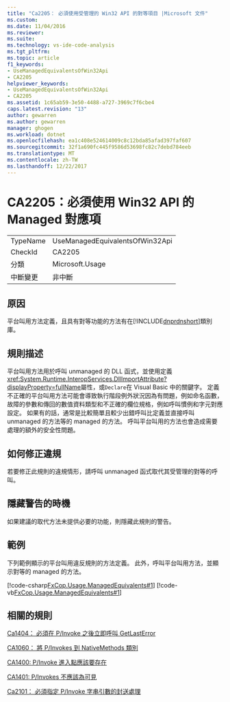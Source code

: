 ```yaml
---
title: "Ca2205： 必須使用受管理的 Win32 API 的對等項目 |Microsoft 文件"
ms.custom: 
ms.date: 11/04/2016
ms.reviewer: 
ms.suite: 
ms.technology: vs-ide-code-analysis
ms.tgt_pltfrm: 
ms.topic: article
f1_keywords:
- UseManagedEquivalentsOfWin32Api
- CA2205
helpviewer_keywords:
- UseManagedEquivalentsOfWin32Api
- CA2205
ms.assetid: 1c65ab59-3e50-4488-a727-3969c7f6cbe4
caps.latest.revision: "13"
author: gewarren
ms.author: gewarren
manager: ghogen
ms.workload: dotnet
ms.openlocfilehash: ea1c408e524614009c8c12bda85afad397faf607
ms.sourcegitcommit: 32f1a690fc445f9586d53698fc82c7debd784eeb
ms.translationtype: MT
ms.contentlocale: zh-TW
ms.lasthandoff: 12/22/2017
---
```

# <a name="ca2205-use-managed-equivalents-of-win32-api"></a>CA2205：必須使用 Win32 API 的 Managed 對應項
|||  
|-|-|  
|TypeName|UseManagedEquivalentsOfWin32Api|  
|CheckId|CA2205|  
|分類|Microsoft.Usage|  
|中斷變更|非中斷|  
  
## <a name="cause"></a>原因  
 平台叫用方法定義，且具有對等功能的方法有在[!INCLUDE[dnprdnshort](../code-quality/includes/dnprdnshort_md.md)]類別庫。  
  
## <a name="rule-description"></a>規則描述  
 平台叫用方法用於呼叫 unmanaged 的 DLL 函式，並使用定義<xref:System.Runtime.InteropServices.DllImportAttribute?displayProperty=fullName>屬性，或`Declare`在 Visual Basic 中的關鍵字。 定義不正確的平台叫用方法可能會導致執行階段例外狀況因為有問題，例如命名函數，故障的參數和傳回的數值資料類型和不正確的欄位規格，例如呼叫慣例和字元對應設定。 如果有的話，通常是比較簡單且較少出錯呼叫比定義並直接呼叫 unmanaged 的方法等的 managed 的方法。 呼叫平台叫用的方法也會造成需要處理的額外的安全性問題。  
  
## <a name="how-to-fix-violations"></a>如何修正違規  
 若要修正此規則的違規情形，請呼叫 unmanaged 函式取代其受管理的對等的呼叫。  
  
## <a name="when-to-suppress-warnings"></a>隱藏警告的時機  
 如果建議的取代方法未提供必要的功能，則隱藏此規則的警告。  
  
## <a name="example"></a>範例  
 下列範例顯示的平台叫用違反規則的方法定義。 此外，呼叫平台叫用方法，並顯示對等的 managed 的方法。  
  
 [!code-csharp[FxCop.Usage.ManagedEquivalents#1](../code-quality/codesnippet/CSharp/ca2205-use-managed-equivalents-of-win32-api_1.cs)]
 [!code-vb[FxCop.Usage.ManagedEquivalents#1](../code-quality/codesnippet/VisualBasic/ca2205-use-managed-equivalents-of-win32-api_1.vb)]  
  
## <a name="related-rules"></a>相關的規則  
 [Ca1404： 必須在 P/Invoke 之後立即呼叫 GetLastError](../code-quality/ca1404-call-getlasterror-immediately-after-p-invoke.md)  
  
 [CA1060： 將 P/Invokes 到 NativeMethods 類別](../code-quality/ca1060-move-p-invokes-to-nativemethods-class.md)  
  
 [CA1400: P/Invoke 進入點應該要存在](../code-quality/ca1400-p-invoke-entry-points-should-exist.md)  
  
 [CA1401: P/Invokes 不應該為可見](../code-quality/ca1401-p-invokes-should-not-be-visible.md)  
  
 [Ca2101： 必須指定 P/Invoke 字串引數的封送處理](../code-quality/ca2101-specify-marshaling-for-p-invoke-string-arguments.md)